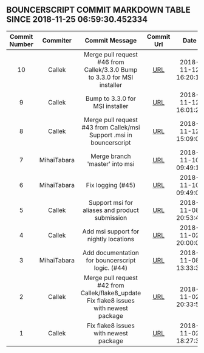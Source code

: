 ## BOUNCERSCRIPT COMMIT MARKDOWN TABLE SINCE 2018-11-25 06:59:30.452334

| Commit Number | Commiter | Commit Message | Commit Url | Date | 
|:---:|:----:|:----------------------------------:|:------:|:----:| 
|10|Callek|Merge pull request #46 from Callek/3.3.0  Bump to 3.3.0 for MSI installer|[URL](https://github.com/mozilla-releng/bouncerscript/commit/c3be67b9b8886f78514503b97ff055553fbe77f2)|2018-11-12 16:20:14
|9|Callek|Bump to 3.3.0 for MSI installer|[URL](https://github.com/mozilla-releng/bouncerscript/commit/14820782bf1f83eabfa396b036b60e78df596399)|2018-11-12 16:01:24
|8|Callek|Merge pull request #43 from Callek/msi  Support .msi in bouncerscript|[URL](https://github.com/mozilla-releng/bouncerscript/commit/3792c3106c05c09875cdf9634e6da305188a9b95)|2018-11-12 15:09:06
|7|MihaiTabara|Merge branch 'master' into msi|[URL](https://github.com/mozilla-releng/bouncerscript/commit/3409785ede3fa3a0377b8cee3e5bca3ab49757ed)|2018-11-10 09:49:19
|6|MihaiTabara|Fix logging (#45)|[URL](https://github.com/mozilla-releng/bouncerscript/commit/a88e5f643bd2671cc47c6240a2794d8d11a5d792)|2018-11-10 09:49:02
|5|Callek|Support msi for aliases and product submission|[URL](https://github.com/mozilla-releng/bouncerscript/commit/ce515b8a8bd853c39f3f87d848017b0c3e8b63e7)|2018-11-08 20:53:47
|4|Callek|Add msi support for nightly locations|[URL](https://github.com/mozilla-releng/bouncerscript/commit/a4f4426a5935e5c1267f7ba752df44ffda14dc12)|2018-11-02 20:00:05
|3|MihaiTabara|Add documentation for bouncerscript logic. (#44)|[URL](https://github.com/mozilla-releng/bouncerscript/commit/7c86c5cf2340ad691a43993dbc8e05e31f31e4ce)|2018-11-08 13:33:35
|2|Callek|Merge pull request #42 from Callek/flake8_update  Fix flake8 issues with newest package|[URL](https://github.com/mozilla-releng/bouncerscript/commit/bb85d6ac0677760b6f28082f13b4e9c065d8fbc1)|2018-11-02 20:33:51
|1|Callek|Fix flake8 issues with newest package|[URL](https://github.com/mozilla-releng/bouncerscript/commit/cffb0e05872cbfb3dd657a512e3fa4efa2429db9)|2018-11-02 18:27:30


